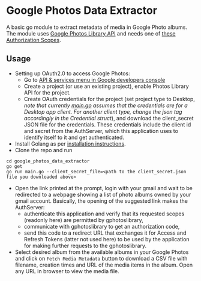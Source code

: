 # Google Photos Data Extractor
A basic go module to extract metadata of media in Google Photo albums. The module uses [Google Photos Library API](https://developers.google.com/photos/library/reference/rest) and needs one of [these Authorization Scopes](https://developers.google.com/photos/library/reference/rest/v1/albums/list#authorization-scopes).

## Usage
- Setting up OAuth2.0 to access Google Photos:
    - Go to [API & services menu in Google developers console](https://console.cloud.google.com/apis)
    - Create a project (or use an existing project), enable Photos Library API for the project.
    - Create OAuth credentials for the project (set project type to Desktop, *note that currently [main.go](main.go) assumes that the credentials are for a Desktop app client. For another client type, change the json tag accordingly in the Credential struct*), and download the client_secret JSON file for the credentials.
    These credentials include the client id and secret from the AuthServer, which this application uses to identify itself to it and get authenticated.
- Install Golang as per [installation instructions](https://go.dev/doc/install).
- Clone the repo and run
```
cd google_photos_data_extractor
go get
go run main.go --client_secret_file=<path to the client_secret.json file you downloaded above>
```
- Open the link printed at the prompt, login with your gmail and wait to be redirected to a webpage showing a list of photo albums owned by your gmail account. Basically, the opening of the suggested link makes the AuthServer:
    - authenticate this application and verify that its requested scopes (readonly here) are permitted by gphotoslibrary, 
    - communicate with gphotoslibrary to get an authorization code,
    - send this code to a redirect URL that exchanges it for Access and Refresh Tokens (latter not used here) to be used by the application for making further requests to the gphotoslibrary.
- Select desired album from the available albums in your Google Photos and click on `Fetch Media Metadata` button to download a CSV file with filename, creation times and URL of the media items in the album. Open any URL in browser to view the media file.
